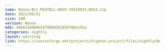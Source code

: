 ```yaml
---
name: Noona-BLC-MIATOLL-AOSP-20210831-0812.zip
date: 2021/08/31
size: 20M
version: Noona
md5: 4066534d90b50796892b2835f89ce95a
categories: nightly
layout: waitting
link: https://sourceforge.net/projects/krypton-project/files/nightly/Noona-BLC-MIATOLL-AOSP-20210831-0812.zip
---
```

